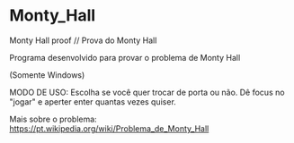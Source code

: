 # Monty_Hall
Monty Hall proof // Prova do Monty Hall

Programa desenvolvido para provar o problema de Monty Hall

(Somente Windows)

MODO DE USO:
Escolha se você quer trocar de porta ou não.
Dê focus no "jogar" e aperter enter quantas vezes quiser.

Mais sobre o problema:
https://pt.wikipedia.org/wiki/Problema_de_Monty_Hall
